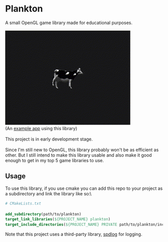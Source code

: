 # Plankton
A small OpenGL game library made for educational purposes.\
\
![prev](prev.gif)\
(An [example app](https://github.com/hmsgobrr/planktest) using this library)\
\
This project is in early development stage.\
\
Since I'm still new to OpenGL, this library probably won't be as efficient as other.
But I still intend to make this library usable and also make it good enough to get in my top 5 game libraries to use.
## Usage
To use this library, if you use cmake you can add this repo to your project as a subdirectory and link the library like so:\
```cmake
# CMakeLists.txt

add_subdirectory(path/to/plankton)
target_link_libraries(${PROJECT_NAME} plankton)
target_include_directories(${PROJECT_NAME} PRIVATE path/to/plankton/include path/to/plankton/vendor/spdlog)
```
Note that this project uses a third-party library, [spdlog](https://github.com/gabime/spdlog) for logging.
